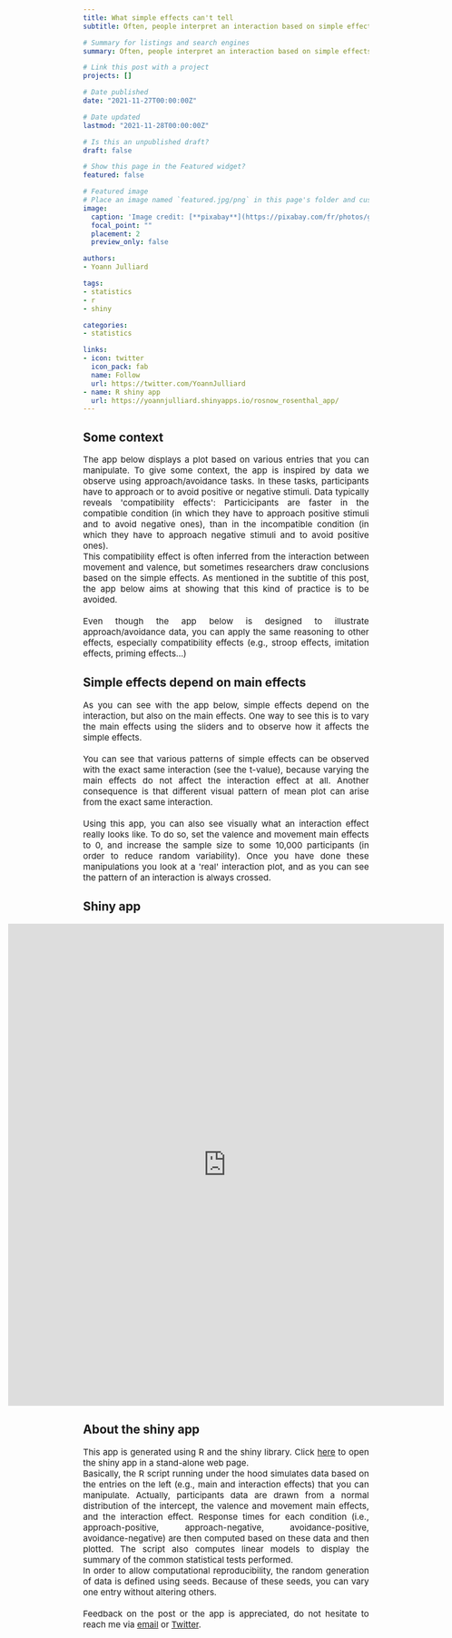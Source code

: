 ```yaml
---
title: What simple effects can't tell
subtitle: Often, people interpret an interaction based on simple effects. This post aims at showing that this kind of practice is to be avoided because simple effects also depend on main effects.

# Summary for listings and search engines
summary: Often, people interpret an interaction based on simple effects. This post aims at showing that this kind of practice is to be avoided because simple effects also depend on main effects.

# Link this post with a project
projects: []

# Date published
date: "2021-11-27T00:00:00Z"

# Date updated
lastmod: "2021-11-28T00:00:00Z"

# Is this an unpublished draft?
draft: false

# Show this page in the Featured widget?
featured: false

# Featured image
# Place an image named `featured.jpg/png` in this page's folder and customize its options here.
image:
  caption: 'Image credit: [**pixabay**](https://pixabay.com/fr/photos/garçon-la-paume-du-visage-enfant-666803/)'
  focal_point: ""
  placement: 2
  preview_only: false

authors:
- Yoann Julliard

tags:
- statistics
- r
- shiny

categories:
- statistics

links:
- icon: twitter
  icon_pack: fab
  name: Follow
  url: https://twitter.com/YoannJulliard
- name: R shiny app
  url: https://yoannjulliard.shinyapps.io/rosnow_rosenthal_app/
---
```


## Some context

<p style='font-size:15px; text-align: justify;'> 
The app below displays a plot based on various entries that you can manipulate. To give some context, the app is inspired by data we observe using approach/avoidance tasks. In these tasks, participants have to approach or to avoid positive or negative stimuli. Data typically reveals 'compatibility effects': Particicipants are faster in the compatible condition (in which they have to approach positive stimuli and to avoid negative ones), than in the incompatible condition (in which they have to approach negative stimuli and to avoid positive ones). 
<br>
This compatibility effect is often inferred from the interaction between movement and valence, but sometimes researchers draw conclusions based on the simple effects. As mentioned in the subtitle of this post, the app below aims at showing that this kind of practice is to be avoided.
<br>
<br>
Even though the app below is designed to illustrate approach/avoidance data, you can apply the same reasoning to other effects, especially compatibility effects (e.g., stroop effects, imitation effects, priming effects...)
</p>

## Simple effects depend on main effects

<p style='font-size:15px; text-align: justify;'> 
As you can see with the app below, simple effects depend on the interaction, but also on the main effects. One way to see this is to vary the main effects using the sliders and to observe how it affects the simple effects.
<br><br>
You can see that various patterns of simple effects can be observed with the exact same interaction (see the t-value), because varying the main effects do not affect the interaction effect at all. Another consequence is that different visual pattern of mean plot can arise from the exact same interaction. 
<br><br>
Using this app, you can also see visually what an interaction effect really looks like. To do so, set the valence and movement main effects to 0, and increase the sample size to some 10,000 participants (in order to reduce random variability). Once you have done these manipulations you look at a 'real' interaction plot, and as you can see the pattern of an interaction is always crossed.
</p>

## Shiny app

<!-- the position absolute causes issues of positioning for the other elements of the website, try to find another solution -->
<div style= "position:absolute; left:10%; right:-10%;">
<iframe height="850px" width="80%" frameborder="no" src="https://yoannjulliard.shinyapps.io/rosnow_rosenthal_app/"> </iframe>
</div>

<!-- dirty hack to artificially add the height of the app in order that the other elements of the website appear -->
<div style= "height: 850px"></div>

## About the shiny app

<p style='font-size:15px; text-align: justify;'> 
This app is generated using R and the shiny library. Click <a href="https://yoannjulliard.shinyapps.io/rosnow_rosenthal_app/" target="_blank" title="https://yoannjulliard.shinyapps.io/rosnow_rosenthal_app/">here</a> to open the shiny app in a stand-alone web page.
<br>
Basically, the R script running under the hood simulates data based on the entries on the left (e.g., main and interaction  effects) that you can manipulate. Actually, participants data are drawn from a normal distribution of the intercept, the valence and movement main effects, and the interaction effect. Response times for each condition (i.e., approach-positive, approach-negative, avoidance-positive, avoidance-negative) are then computed based on these data and then plotted. The script also computes linear models to display the summary of the common statistical tests performed. 
<br>
In order to allow computational reproducibility, the random generation of data is defined using seeds. Because of these seeds, you can vary one entry without altering others.
<br><br>
Feedback on the post or the app is appreciated, do not hesitate to reach me via <a href="/#contact" target="_blank" title="/#contact">email</a> or <a href="https://twitter.com/YoannJulliard" target="_blank" title="https://twitter.com/YoannJulliard">Twitter</a>. 
</p>